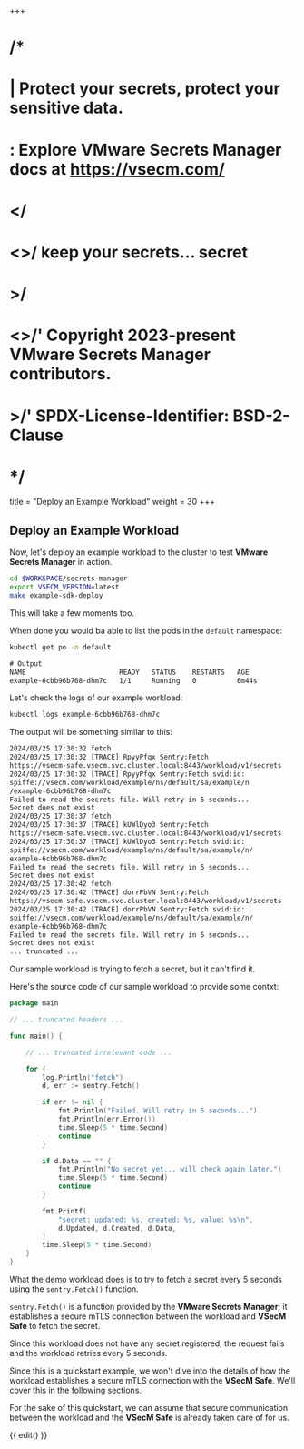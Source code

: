 +++
# /*
# |    Protect your secrets, protect your sensitive data.
# :    Explore VMware Secrets Manager docs at https://vsecm.com/
# </
# <>/  keep your secrets... secret
# >/
# <>/' Copyright 2023-present VMware Secrets Manager contributors.
# >/'  SPDX-License-Identifier: BSD-2-Clause
# */

title = "Deploy an Example Workload"
weight = 30
+++

## Deploy an Example Workload

Now, let's deploy an example workload to the cluster to test
**VMware Secrets Manager** in action.

```bash
cd $WORKSPACE/secrets-manager
export VSECM_VERSION=latest
make example-sdk-deploy
```

This will take a few moments too.

When done you would ba able to list the pods in the `default` namespace:

```bash
kubectl get po -n default
```

```txt
# Output
NAME                       READY   STATUS    RESTARTS   AGE
example-6cbb96b768-dhm7c   1/1     Running   0          6m44s
```

Let's check the logs of our example workload:

```bash
kubectl logs example-6cbb96b768-dhm7c
```

The output will be something similar to this:

```txt
2024/03/25 17:30:32 fetch
2024/03/25 17:30:32 [TRACE] RpyyPfqx Sentry:Fetch 
https://vsecm-safe.vsecm.svc.cluster.local:8443/workload/v1/secrets
2024/03/25 17:30:32 [TRACE] RpyyPfqx Sentry:Fetch svid:id:  
spiffe://vsecm.com/workload/example/ns/default/sa/example/n
/example-6cbb96b768-dhm7c
Failed to read the secrets file. Will retry in 5 seconds...
Secret does not exist
2024/03/25 17:30:37 fetch
2024/03/25 17:30:37 [TRACE] kUWlDyo3 Sentry:Fetch 
https://vsecm-safe.vsecm.svc.cluster.local:8443/workload/v1/secrets
2024/03/25 17:30:37 [TRACE] kUWlDyo3 Sentry:Fetch svid:id:
spiffe://vsecm.com/workload/example/ns/default/sa/example/n/
example-6cbb96b768-dhm7c
Failed to read the secrets file. Will retry in 5 seconds...
Secret does not exist
2024/03/25 17:30:42 fetch
2024/03/25 17:30:42 [TRACE] dorrPbVN Sentry:Fetch 
https://vsecm-safe.vsecm.svc.cluster.local:8443/workload/v1/secrets
2024/03/25 17:30:42 [TRACE] dorrPbVN Sentry:Fetch svid:id:  
spiffe://vsecm.com/workload/example/ns/default/sa/example/n/
example-6cbb96b768-dhm7c
Failed to read the secrets file. Will retry in 5 seconds...
Secret does not exist
... truncated ...
```

Our sample workload is trying to fetch a secret, but it can't find it.

Here's the source code of our sample workload to provide some contxt:

```go
package main

// ... truncated headers ...

func main() {

	// ... truncated irrelevant code ...

	for {
		log.Println("fetch")
		d, err := sentry.Fetch()

		if err != nil {
			fmt.Println("Failed. Will retry in 5 seconds...")
			fmt.Println(err.Error())
			time.Sleep(5 * time.Second)
			continue
		}

		if d.Data == "" {
			fmt.Println("No secret yet... will check again later.")
			time.Sleep(5 * time.Second)
			continue
		}

		fmt.Printf(
			"secret: updated: %s, created: %s, value: %s\n",
			d.Updated, d.Created, d.Data,
		)
		time.Sleep(5 * time.Second)
	}
}
```

What the demo workload does is to try to fetch a secret every 5 seconds
using the `sentry.Fetch()` function.

`sentry.Fetch()` is a function provided by the **VMware Secrets Manager**;
it establishes a secure mTLS connection between the workload and
**VSecM Safe** to fetch the secret.

Since this workload does not have any secret registered, the request fails
and the workload retries every 5 seconds.

Since this is a quickstart example, we won't dive into the details of
how the workload establishes a secure mTLS connection with the
**VSecM Safe**. We'll cover this in the following sections.

For the sake of this quickstart, we can assume that secure communication
between the workload and the **VSecM Safe** is already taken
care of for us.

{{ edit() }}
